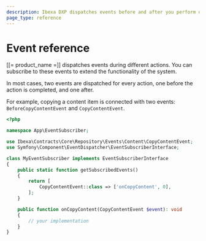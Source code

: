 ```yaml
---
description: Ibexa DXP dispatches events before and after you perform different operations in the back office and on the Repository.
page_type: reference
---
```


# Event reference

[[= product_name =]] dispatches events during different actions.
You can subscribe to these events to extend the functionality of the system.

In most cases, two events are dispatched for every action,
one before the action is completed, and one after.

For example, copying a content item is connected with two events:
`BeforeCopyContentEvent` and `CopyContentEvent`.

``` php
<?php

namespace App\EventSubscriber;

use Ibexa\Contracts\Core\Repository\Events\Content\CopyContentEvent;
use Symfony\Component\EventDispatcher\EventSubscriberInterface;

class MyEventSubscriber implements EventSubscriberInterface
{
    public static function getSubscribedEvents()
    {
        return [
            CopyContentEvent::class => ['onCopyContent', 0],
        ];
    }

    public function onCopyContent(CopyContentEvent $event): void
    {
        // your implementation
    }
}
```
